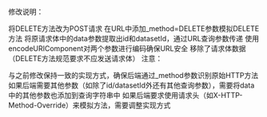 修改说明：

将DELETE方法改为POST请求
在URL中添加_method=DELETE参数模拟DELETE方法
将原请求体中的data参数提取出id和datasetId，通过URL查询参数传递
使用encodeURIComponent对两个参数进行编码确保URL安全
移除了请求体数据（DELETE方法规范要求不应发送请求体）
注意：

与之前修改保持一致的实现方式，确保后端通过_method参数识别原始HTTP方法
如果后端需要其他参数（如除了id/datasetId外还有其他查询参数），需要将data中的其他参数也添加到查询字符串中
如果后端要求使用请求头（如X-HTTP-Method-Override）来模拟方法，需要调整实现方式
